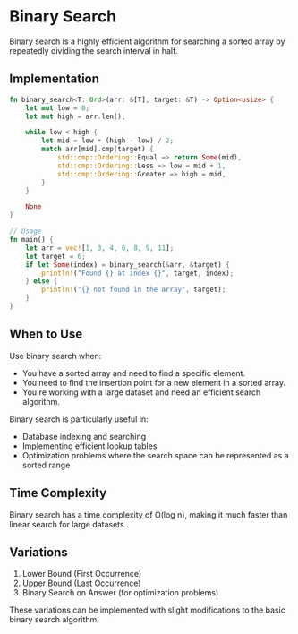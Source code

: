 # Binary Search

Binary search is a highly efficient algorithm for searching a sorted array by repeatedly dividing the search interval in half.

## Implementation

```rust
fn binary_search<T: Ord>(arr: &[T], target: &T) -> Option<usize> {
    let mut low = 0;
    let mut high = arr.len();

    while low < high {
        let mid = low + (high - low) / 2;
        match arr[mid].cmp(target) {
            std::cmp::Ordering::Equal => return Some(mid),
            std::cmp::Ordering::Less => low = mid + 1,
            std::cmp::Ordering::Greater => high = mid,
        }
    }

    None
}

// Usage
fn main() {
    let arr = vec![1, 3, 4, 6, 8, 9, 11];
    let target = 6;
    if let Some(index) = binary_search(&arr, &target) {
        println!("Found {} at index {}", target, index);
    } else {
        println!("{} not found in the array", target);
    }
}
```

## When to Use

Use binary search when:

- You have a sorted array and need to find a specific element.
- You need to find the insertion point for a new element in a sorted array.
- You're working with a large dataset and need an efficient search algorithm.

Binary search is particularly useful in:

- Database indexing and searching
- Implementing efficient lookup tables
- Optimization problems where the search space can be represented as a sorted range

## Time Complexity

Binary search has a time complexity of O(log n), making it much faster than linear search for large datasets.

## Variations

1. Lower Bound (First Occurrence)
2. Upper Bound (Last Occurrence)
3. Binary Search on Answer (for optimization problems)

These variations can be implemented with slight modifications to the basic binary search algorithm.
